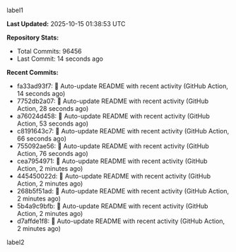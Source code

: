 
label1 
<!-- ACTIVITY_START -->
**Last Updated:** 2025-10-15 01:38:53 UTC

**Repository Stats:**
- Total Commits: 96456
- Last Commit: 14 seconds ago

**Recent Commits:**
- fa33ad93f7: 🤖 Auto-update README with recent activity (GitHub Action, 14 seconds ago)
- 7752db2a07: 🤖 Auto-update README with recent activity (GitHub Action, 28 seconds ago)
- a76024d458: 🤖 Auto-update README with recent activity (GitHub Action, 53 seconds ago)
- c8191643c7: 🤖 Auto-update README with recent activity (GitHub Action, 66 seconds ago)
- 755092ae56: 🤖 Auto-update README with recent activity (GitHub Action, 76 seconds ago)
- cea7954971: 🤖 Auto-update README with recent activity (GitHub Action, 2 minutes ago)
- 445450022d: 🤖 Auto-update README with recent activity (GitHub Action, 2 minutes ago)
- 268b5f51ad: 🤖 Auto-update README with recent activity (GitHub Action, 2 minutes ago)
- 5b4a9c9bfb: 🤖 Auto-update README with recent activity (GitHub Action, 2 minutes ago)
- d7affde1f8: 🤖 Auto-update README with recent activity (GitHub Action, 2 minutes ago)
<!-- ACTIVITY_END -->

label2
